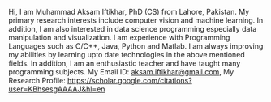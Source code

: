 <!---
- 👋 Hi, I’m @aksamiftikhar
- 👀 I’m interested in ...
- 🌱 I’m currently learning ...
- 💞️ I’m looking to collaborate on ...
- 📫 How to reach me ...
aksamiftikhar/aksamiftikhar is a ✨ special ✨ repository because its `README.md` (this file) appears on your GitHub profile.
You can click the Preview link to take a look at your changes.
--->

Hi, I am Muhammad Aksam Iftikhar, PhD (CS) from Lahore, Pakistan. My primary research interests include computer vision and machine learning. 
In addition, I am also interested in data science programming especially data manipulation and visualization. I am experience with Programming 
Languages such as C/C++, Java, Python and Matlab. I am always improving my abilities by learning upto date technologies in the above mentioned fields. 
In addition, I am an enthusiastic teacher and have taught many programming subjects. My Email ID: aksam.iftikhar@gmail.com, 
My Research Profile: https://scholar.google.com/citations?user=KBhsesgAAAAJ&hl=en
